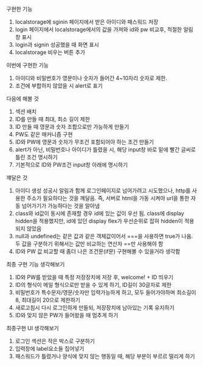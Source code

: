구현한 기능

1. localstorage에 sginin 페이지에서 받은 아이디와 패스워드 저장
2. login 페이지에서 localstorage에서의 값을 가져와 id와 pw 비교후, 적절한 알림창 표시
3. login과 signin 성공했을 때 화면 표시
4. localstorage 비우는 버튼 추가

이번에 구현한 기능

1. 아이디와 비밀번호가 영문이나 숫자가 들어간 4~10자리 숫자로 제한.
2. 조건에 부합하지 않았을 시 alert로 표기

다음에 해볼 것

1. 섹션 배치
2. ID를 만들 때 최대, 최소 길이 제한
3. ID 만들 때 영문과 숫자 조합으로만 가능하게 만들기
4. PW도 같은 매커니즘 구현
5. ID와 PW에 영문과 숫자가 무조건 포함되어야 하는 조건 만들기
6. alert가 아닌, 비밀번호나 아이디가 틀렸을 시, 해당 input창 바로 밑에 빨간 글씨로 틀린 조건 명시하기
7. 기본적으로 ID와 PW조건 input창 아래에 명시하기

꺠달은 것

1. 아이디 생성 성공시 알림과 함께 로그인페이지로 넘어가려고 시도했으나, http를 사용한 주소가 필요하다는 것을 꺠달음. 즉, 서버로 html을 가동 시켜야 url을 통한 자동 넘어가기가 가능하다는 것을 알아냄
2. class와 id값이 동시에 존재할 경우 id에 있는 값이 우선 됨. class에 display hidden을 적용했지만, id에 있던 display flex가 우선순위로 잡혀 hidden이 적용되지 않았음
3. null과 undefined는 같은 값과 같은 객체값이어서 ===을 사용하면 true가 나옴. 두 값을 구분하기 위해서는 값만 비교하는 연산자 ==만 사용해야 함
4. ID와 PW 값 비교할 때 좀더 나은 조건문(if문) 구현해볼 수 있을거라 생각함

최종 구현 기능 생각해보기

1. ID와 PW를 받았을 때 특정 저장장치에 저장 후, welcome! + ID 띄우기
2. ID의 형식이 메일 형식으로만 받을 수 있게 하기, ID길이 30글자로 제한
3. 비밀번호가 특수문자/영문/숫자만 입력가능하게 하고, 모두 들어가야하며 최소길이 8, 최대길이 20으로 제한하기
4. 새로고침시 다시 로그인하게 만들되, 저장장치에 남아있는 기록 유지하기
5. ID와 맞지 않은 PW가 들어왔을 때 멈추게 하기

최종구현 UI 생각해보기

1. 로그인 섹션은 작은 박스로 구분하기
2. 입력창에 label요소들 집어넣기
3. 패스워드가 틀렸거나 양식에 맞지 않는 행동일 때, 해당 부분이 부르르 떨리게 하기
